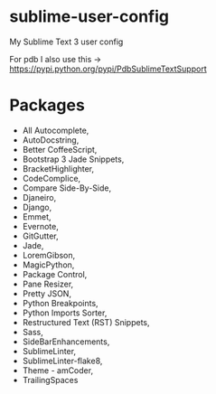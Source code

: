 # sublime-user-config
My Sublime Text 3 user config

For pdb I also use this -> https://pypi.python.org/pypi/PdbSublimeTextSupport

# Packages
* All Autocomplete,
* AutoDocstring,
* Better CoffeeScript,
* Bootstrap 3 Jade Snippets,
* BracketHighlighter,
* CodeComplice,
* Compare Side-By-Side,
* Djaneiro,
* Django,
* Emmet,
* Evernote,
* GitGutter,
* Jade,
* LoremGibson,
* MagicPython,
* Package Control,
* Pane Resizer,
* Pretty JSON,
* Python Breakpoints,
* Python Imports Sorter,
* Restructured Text (RST) Snippets,
* Sass,
* SideBarEnhancements,
* SublimeLinter,
* SublimeLinter-flake8,
* Theme - amCoder,
* TrailingSpaces